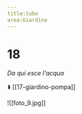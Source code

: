 ```yaml
---
title:tubo
area:Giardino
---
```

# 18
_Da qui esce l'acqua_

⬇️ [[17-giardino-pompa]]

![[foto_9.jpg]]